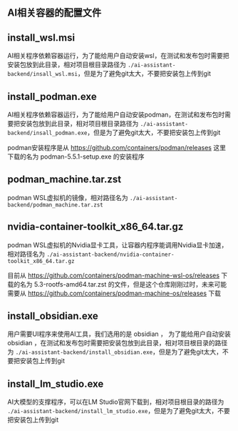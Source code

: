 ## AI相关容器的配置文件

## install_wsl.msi
AI相关程序依赖容器运行，为了能给用户自动安装wsl，在测试和发布包时需要把安装包放到此目录，相对项目根目录路径为 ```./ai-assistant-backend/insall_wsl.msi```，但是为了避免git太大，不要把安装包上传到git

## install_podman.exe
AI相关程序依赖容器运行，为了能给用户自动安装podman，在测试和发布包时需要把安装包放到此目录，相对项目根目录路径为 ```./ai-assistant-backend/insall_podman.exe```，但是为了避免git太大，不要把安装包上传到git

podman安装程序是从 https://github.com/containers/podman/releases 这里下载的名为 podman-5.5.1-setup.exe 的安装程序

## podman_machine.tar.zst
podman WSL虚拟机的镜像，相对路径名为 ```./ai-assistant-backend/podman_machine.tar.zst```

## nvidia-container-toolkit_x86_64.tar.gz
podman WSL虚拟机的Nvidia显卡工具，让容器内程序能调用Nvidia显卡加速，相对路径名为 ```./ai-assistant-backend/nvidia-container-toolkit_x86_64.tar.gz```

目前从 https://github.com/containers/podman-machine-wsl-os/releases 下载的名为 5.3-rootfs-amd64.tar.zst
 的文件，但是这个仓库刚刚过时，未来可能需要从 https://github.com/containers/podman-machine-os/releases 下载

## install_obsidian.exe
用户需要UI程序来使用AI工具，我们选用的是 obsidian ， 为了能给用户自动安装 obsidian ，在测试和发布包时需要把安装包放到此目录，相对项目根目录的路径为 ```./ai-assistant-backend/install_obsidian.exe```，但是为了避免git太大，不要把安装包上传到git

## install_lm_studio.exe
AI大模型的支撑程序，可以在LM Studio官网下载到，相对项目根目录的路径为 ```./ai-assistant-backend/install_lm_studio.exe```，但是为了避免git太大，不要把安装包上传到git
